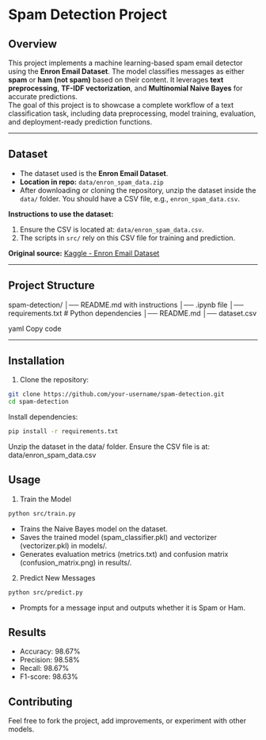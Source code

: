 # Spam Detection Project

## Overview
This project implements a machine learning-based spam email detector using the **Enron Email Dataset**. The model classifies messages as either **spam** or **ham (not spam)** based on their content. It leverages **text preprocessing**, **TF-IDF vectorization**, and **Multinomial Naive Bayes** for accurate predictions.  
The goal of this project is to showcase a complete workflow of a text classification task, including data preprocessing, model training, evaluation, and deployment-ready prediction functions.

---

## Dataset
- The dataset used is the **Enron Email Dataset**.  
- **Location in repo:** `data/enron_spam_data.zip`  
- After downloading or cloning the repository, unzip the dataset inside the `data/` folder. You should have a CSV file, e.g., `enron_spam_data.csv`.  

**Instructions to use the dataset:**
1. Ensure the CSV is located at: `data/enron_spam_data.csv`.  
2. The scripts in `src/` rely on this CSV file for training and prediction.  

**Original source:** [Kaggle - Enron Email Dataset](https://www.kaggle.com/datasets/wcukierski/enron-email-dataset)  

---

## Project Structure
spam-detection/
│── README.md with instructions
│── .ipynb file
│── requirements.txt # Python dependencies
│── README.md
│── dataset.csv

yaml
Copy code

---

## Installation
1. Clone the repository:

```bash
git clone https://github.com/your-username/spam-detection.git
cd spam-detection
```

Install dependencies:

```bash
pip install -r requirements.txt
```
Unzip the dataset in the data/ folder. Ensure the CSV file is at:
data/enron_spam_data.csv

## Usage
1. Train the Model
```bash
python src/train.py
```
- Trains the Naive Bayes model on the dataset.
- Saves the trained model (spam_classifier.pkl) and vectorizer (vectorizer.pkl) in models/.
- Generates evaluation metrics (metrics.txt) and confusion matrix (confusion_matrix.png) in results/.

2. Predict New Messages
```bash
python src/predict.py
```
- Prompts for a message input and outputs whether it is Spam or Ham.

## Results
- Accuracy: 98.67%
- Precision: 98.58%
- Recall: 98.67%
- F1-score: 98.63%

## Contributing
Feel free to fork the project, add improvements, or experiment with other models.
